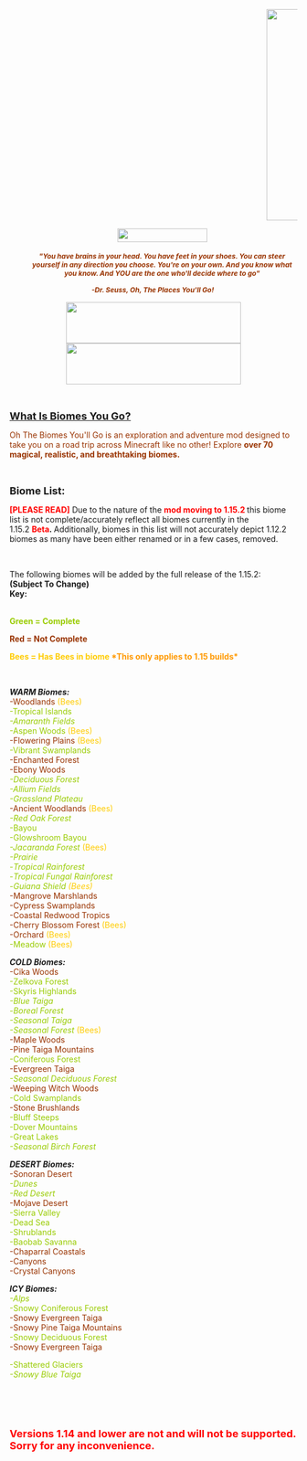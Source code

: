<p dir="ltr" style="padding-left: 450px; text-align: center;"><img src="https://i.imgur.com/PNRuG3H.png" width="710" height="370" /></p>
<p dir="ltr" style="text-align: center; padding-left: 30px;"><a href="https://discord.gg/q8zWvkr"><img src="https://img.shields.io/discord/636017992265891846?color=Yellow&amp;label=Discord&amp;style=for-the-badge" alt="" width="157" height="24" /></a><br /><br /><span style="font-size: 12px;"><strong><span style="color: #993300;"><em>"You have brains in your head. You have feet in your shoes. You can steer yourself in any direction you choose.</em>&nbsp;<em>You're on your own. And you know what you know. And YOU are the one who'll decide where to go" </em></span></strong></span></p>
<p dir="ltr" style="text-align: center;"><span style="font-size: 12px;"><strong><span style="color: #993300;"><em>-Dr. Seuss, Oh, The Places You'll Go!</em>&nbsp;</span></strong></span></p>
<p dir="ltr" style="text-align: center;"><span style="font-size: 12px;"><strong><span style="color: #993300;"><a href="https://www.patreon.com/AOCAWOL"><img src="https://i.imgur.com/2E52ZZG.png" alt="" width="306" height="72" /></a><a href="https://www.patreon.com/CorgiTaco"><img src="https://i.imgur.com/YNkz46B.png" width="306" height="72" /></a></span></strong></span></p>
<p dir="ltr">&nbsp;</p>
<p dir="ltr"><span style="text-decoration: underline; font-size: 18px;"><strong>What Is Biomes You Go?</strong></span></p>
<p dir="ltr"><span style="color: #993300; font-size: 14px;">Oh The Biomes You'll Go is an exploration and adventure mod designed to take you on a road trip across Minecraft like no other! Explore <strong>over 70 magical, realistic, and breathtaking biomes.</strong></span></p>
<p dir="ltr">&nbsp;</p>
<p><span style="font-size: 18px;"><strong>Biome List:&nbsp;</strong></span></p>
<div class="spoiler">
<p><span style="font-size: 14px;"><span style="color: #ff0000;"><strong>[PLEASE READ]</strong></span> Due to the nature of the <strong><span style="color: #ff0000;">mod moving to 1.15.2</span>&nbsp;</strong>this biome list is not complete/accurately reflect all biomes currently in the 1.15.2&nbsp;<span style="color: #ff0000;"><strong>Beta</strong></span><strong>.&nbsp;</strong>Additionally, biomes in this list will not accurately depict 1.12.2 biomes as many have been either renamed or in a few cases, removed.</span></p>
<p>&nbsp;</p>
<p>The following biomes will be added by the full release of the 1.15.2:<br /><strong>(Subject To Change)</strong><br /><span style="font-size: 14px;"><strong>Key:</strong></span><br /><br /></p>
<p><span style="font-size: 14px; color: #99cc00;"><strong>Green = Complete</strong></span></p>
<p><span style="font-size: 14px; color: #993300;"><strong>Red = Not Complete</strong></span></p>
<p><span style="font-size: 14px;"><strong><span style="color: #ffcc00;"><b>Bees = Has Bees in biome <span style="color: #ff9900;">*This only applies to 1.15 builds*</span></b></span></strong></span></p>
<p>&nbsp;</p>
<p><strong><em>WARM Biomes:</em></strong><br /><span style="color: #ff0000;"><span style="color: #993300;">-Woodlands</span> <span style="color: #ffcc00;">(Bees)</span></span><br /><span style="color: #99cc00;">-Tropical Islands</span><br /><span style="color: #99cc00;"><em>-Amaranth Fields</em></span><br /><span style="color: #99cc00;">-Aspen Woods</span> <span style="color: #ffcc00;">(Bees)</span><br /><span style="color: #993300;">-Flowering Plains</span> <span style="color: #ffcc00;">(Bees)</span><br /><span style="color: #99cc00;">-Vibrant Swamplands</span><br /><span style="color: #993300;">-Enchanted Forest</span><br /><span style="color: #993300;">-Ebony Woods</span><br /><span style="color: #99cc00;"><em>-Deciduous Forest</em></span><br /><span style="color: #99cc00;"><em>-Allium Fields</em></span><br /><span style="color: #99cc00;"><em>-Grassland Plateau</em></span><br /><span style="color: #993300;">-Ancient Woodlands</span> <span style="color: #ffcc00;">(Bees)</span><br /><span style="color: #99cc00;"><em>-Red Oak Forest</em></span><br /><span style="color: #99cc00;">-Bayou</span><br /><span style="color: #99cc00;">-Glowshroom Bayou</span><br /><span style="color: #99cc00;"><em>-Jacaranda Forest</em></span>&nbsp;<span style="color: #ffcc00;">(Bees)</span><br /><span style="color: #99cc00;"><em>-Prairie</em></span><br /><span style="color: #99cc00;">-<em>Tropical Rainforest</em></span><br /><span style="color: #99cc00;">-<em>Tropical Fungal Rainforest</em></span><br /><span style="color: #99cc00;">-</span><em><span style="color: #99cc00;">Guiana Shield</span> <span style="color: #ffcc00;">(Bees)</span></em><br /><span style="color: #993300;">-Mangrove Marshlands</span><br /><span style="color: #993300;">-Cypress Swamplands</span><br /><span style="color: #993300;">-Coastal Redwood Tropics</span><br /><span style="color: #993300;">-Cherry Blossom Forest</span> <span style="color: #ffcc00;">(Bees)</span><br /><span style="color: #993300;">-Orchard</span> <span style="color: #ffcc00;">(Bees)</span><br /><span style="color: #00ff00;"><span style="color: #99cc00;">-Meadow</span> <span style="color: #ffcc00;">(Bees)</span></span></p>
<p><strong><em>COLD Biomes:</em></strong><br /><span style="color: #993300;">-Cika Woods</span><br /><span style="color: #99cc00;">-Zelkova Forest</span><br /><span style="color: #99cc00;">-Skyris Highlands</span><br /><span style="color: #99cc00;"><em>-Blue Taiga</em></span><br /><span style="color: #99cc00;">-<em>Boreal Forest</em></span><br /><span style="color: #99cc00;"><em>-Seasonal Taiga</em></span><br /><span style="color: #99cc00;"><em>-Seasonal Forest</em></span>&nbsp;<span style="color: #ffcc00;">(Bees)</span><br /><span style="color: #993300;">-Maple Woods</span><br /><span style="color: #993300;">-Pine Taiga Mountains</span><br /><span style="color: #99cc00;">-Coniferous Forest</span><br /><span style="color: #993300;">-Evergreen Taiga</span><br /><span style="color: #99cc00;"><em>-Seasonal Deciduous Forest</em></span><br /><span style="color: #993300;">-Weeping Witch Woods</span><br /><span style="color: #99cc00;">-Cold Swamplands</span><br /><span style="color: #993300;">-Stone Brushlands</span><br /><span style="color: #99cc00;">-Bluff Steeps</span><br /><span style="color: #99cc00;">-Dover Mountains</span><br /><span style="color: #99cc00;">-Great Lakes</span><br /><span style="color: #99cc00;"><em>-Seasonal Birch Forest</em></span></p>
<p><strong><em>DESERT Biomes:</em></strong><br /><span style="color: #993300;">-Sonoran Desert</span><br /><span style="color: #99cc00;"><em>-Dunes</em></span><br /><span style="color: #99cc00;"><em>-Red Desert</em></span><br /><span style="color: #993300;">-Mojave Desert</span><br /><span style="color: #99cc00;">-Sierra Valley</span><br /><span style="color: #99cc00;">-Dead Sea</span><br /><span style="color: #99cc00;">-Shrublands</span><br /><span style="color: #99cc00;">-Baobab Savanna</span><br /><span style="color: #993300;">-Chaparral Coastals</span><br /><span style="color: #993300;">-Canyons</span><br /><span style="color: #993300;">-Crystal Canyons</span></p>
<p><strong><em>ICY Biomes:</em></strong><br /><span style="color: #99cc00;"><em>-Alps</em></span><br /><span style="color: #99cc00;">-Snowy Coniferous Forest</span><br /><span style="color: #993300;">-Snowy Evergreen Taiga</span><br /><span style="color: #993300;">-Snowy Pine Taiga Mountains</span><br /><span style="color: #99cc00;">-Snowy Deciduous Forest</span><br /><span style="color: #993300;">-Snowy Evergreen Taiga</span></p>
<p><span style="color: #99cc00;">-Shattered Glaciers</span><br /><span style="color: #99cc00;"><em>-Snowy Blue Taiga</em></span></p>
</div>
<p style="padding-left: 30px;">&nbsp;<a href="https://www.patreon.com/AOCAWOL"><br /></a></p>
<p>&nbsp;</p>
<h3><strong style="font-size: 18px;"><span style="color: #ff0000;">Versions 1.14 and lower are not and will not be supported. Sorry for any inconvenience.</span></strong></h3>
<p style="text-align: left;">&nbsp;</p>
